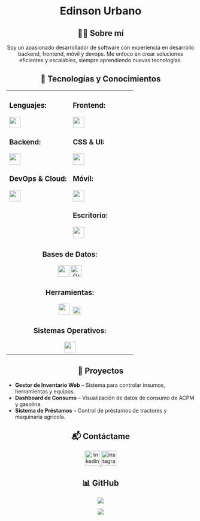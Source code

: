 <!-- Título principal -->
<h1 align="center">Edinson Urbano</h1>

<!-- Subtítulo sobre mí -->
<h2 align="center">👨‍💻 Sobre mí</h2>
<p align="center">
  Soy un apasionado desarrollador de software con experiencia en desarrollo
  backend, frontend, móvil y devops. Me enfoco en crear soluciones eficientes
  y escalables, siempre aprendiendo nuevas tecnologías.
</p>

<!-- Subtítulo de Tecnologías y Conocimientos -->


<h2 align="center" >🚀 Tecnologías y Conocimientos</h2>

<table width="100%">
  <tr>
    <td valign="top" width="50%">
      <h3>Lenguajes:</h3>
      <img src="https://skillicons.dev/icons?i=py,js,php,swift,kotlin" height="30" /><br/>
      <h3>Backend:</h3>
      <img src="https://skillicons.dev/icons?i=nodejs,express,nestjs,fastapi,flask,django,laravel,adonis,ktor,postman" height="30" /><br/>
      <h3>DevOps & Cloud:</h3>
      <img src="https://skillicons.dev/icons?i=aws,azure,gcp,docker,jenkins,githubactions,gitlab,heroku,vercel,netlify,cloudflare" height="30" /><br/>
    </td>
    <td valign="top" width="50%">
      <h3>Frontend:</h3>
      <img src="https://skillicons.dev/icons?i=react,vue,angular,nextjs" height="30" /><br/>
      <h3>CSS & UI:</h3>
      <img src="https://skillicons.dev/icons?i=html,css,tailwind,bootstrap,materialui,emotion,styledcomponents,windicss,figma,xd" height="30" /><br/>
      <h3>Móvil:</h3>
      <img src="https://skillicons.dev/icons?i=flutter,androidstudio,react" height="30" /><br/>
      <h3>Escritorio:</h3>
      <img src="https://skillicons.dev/icons?i=electron,tauri,qt,gtk" height="30" /><br/>
    </td>
  </tr>

  <tr>
    <td colspan="2" align="center">
      <h3>Bases de Datos:</h3>
      <img src="https://skillicons.dev/icons?i=postgres,mongodb,mysql,sqlite,dynamodb" height="30" />
      <img src="https://cdn.jsdelivr.net/gh/devicons/devicon/icons/oracle/oracle-original.svg" alt="Oracle" height="30" /><br/>
      <h3>Herramientas:</h3>
      <img src="https://skillicons.dev/icons?i=git,github,vscode,pycharm" height="30" />
      <img src="https://resources.jetbrains.com/storage/products/company/brand/logos/DataGrip_icon.svg" alt="DataGrip" width="22" height="22" style="margin-left: 4px;" /><br/>
      <h3>Sistemas Operativos:</h3>
      <img src="https://skillicons.dev/icons?i=linux,windows,kali" height="30" />
    </td>
  </tr>
</table>







<!-- Subtítulo de Proyectos -->
<h2 align="center">📂 Proyectos</h2>
<ul>
  <li><strong>Gestor de Inventario Web</strong> – Sistema para controlar insumos, herramientas y equipos.</li>
  <li><strong>Dashboard de Consumo</strong> – Visualización de datos de consumo de ACPM y gasolina.</li>
  <li><strong>Sistema de Préstamos</strong> – Control de préstamos de tractores y maquinaria agrícola.</li>
</ul>

<!-- Subtítulo de Contacto -->
<h2 align="center">📬 Contáctame</h2>
<p align="center">
  <a href="https://www.linkedin.com/in/edinsondevurn/" target="_blank">
    <img src="https://user-images.githubusercontent.com/88904952/234979284-68c11d7f-1acc-4f0c-ac78-044e1037d7b0.png" alt="linkedin" width="40" height="40" />
  </a>
  <a href="https://www.instagram.com/edinson_urbano_/" target="_blank">
    <img src="https://user-images.githubusercontent.com/88904952/234981169-2dd1e58f-4b7e-468c-8213-034ba62156c3.png" alt="instagram" width="40" height="40" />
  </a>
</p>

<!-- GitHub Visit Count -->
<h2 align="center">📊 GitHub</h2>
<p align="center">
  <a href="https://github.com/edinsondevurn" target="_blank">
    <img src="https://visitcount.itsvg.in/api?id=edinsondevurn&icon=3&color=6" />
  </a>
</p>

<!-- Divider -->
<p align="center">
  <img src="https://user-images.githubusercontent.com/73097560/115834477-dbab4500-a447-11eb-908a-139a6edaec5c.gif" />
</p>
